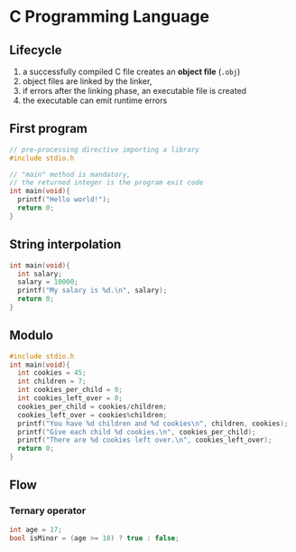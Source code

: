 # C Programming Language

## Lifecycle

1. a successfully compiled C file creates an **object file** (`.obj`)
1. object files are linked by the linker,
1. if errors after the linking phase, an executable file is created
1. the executable can emit runtime errors

## First program

```c
// pre-processing directive importing a library
#include stdio.h

// "main" method is mandatory,
// the returned integer is the program exit code
int main(void){
  printf("Hello world!");
  return 0;
}
```

## String interpolation

```c
int main(void){
  int salary;
  salary = 10000;
  printf("My salary is %d.\n", salary);
  return 0;
}
```

## Modulo

```c
#include stdio.h
int main(void){
  int cookies = 45;
  int children = 7;
  int cookies_per_child = 0;
  int cookies_left_over = 0;
  cookies_per_child = cookies/children;
  cookies_left_over = cookies%children;
  printf("You have %d children and %d cookies\n", children, cookies);
  printf("Give each child %d cookies.\n", cookies_per_child);
  printf("There are %d cookies left over.\n", cookies_left_over);
  return 0;
}
```

## Flow

### Ternary operator

```c
int age = 17;
bool isMinor = (age >= 18) ? true : false;
```
